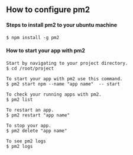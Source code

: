## How to configure pm2

#### Steps to install pm2 to your ubuntu machine

```
$ npm install -g pm2
```

#### How to start your app with pm2

```
Start by navigating to your project directory.
$ cd /root/project

To start your app with pm2 use this command.
$ pm2 start npm --name "app name"  -- start

To check your running apps with pm2.
$ pm2 list

To restart an app.
$ pm2 restart "app name"

To stop your app.
$ pm2 delete "app name"

To see pm2 logs
$ pm2 logs
```
